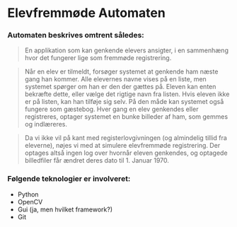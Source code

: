 # Elevfremmøde Automaten

### Automaten beskrives omtrent således:
>   En applikation som kan genkende elevers ansigter, i en sammenhæng hvor det fungerer lige som fremmøde registrering.  

>   Når en elev er tilmeldt, forsøger systemet at genkende ham næste gang han kommer. Alle elevernes navne vises på en liste, men systemet spørger om han er den der gættes på. Eleven kan enten bekræfte dette, eller vælge det rigtige navn fra listen. Hvis eleven ikke er på listen, kan han tilføje sig selv. På den måde kan systemet også fungere som gæstebog.
Hver gang en elev genkendes eller registreres, optager systemet en bunke billeder af ham, som gemmes og indlæreres.  

>   Da vi ikke vil på kant med registerlovgivningen (og almindelig tillid fra eleverne), nøjes vi med at simulere elevfremmøde registrering. Der optages altså ingen log over hvornår eleven genkendes, og optagede billedfiler får ændret deres dato til 1. Januar 1970.

### Følgende teknologier er involveret:
* Python
* OpenCV
* Gui (ja, men hvilket framework?)
* Git
